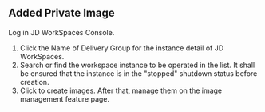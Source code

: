 ## Added Private Image
Log in JD WorkSpaces Console.<br>
1. Click the Name of Delivery Group for the instance detail of JD WorkSpaces.<br>
2. Search or find the workspace instance to be operated in the list. It shall be ensured that the instance is in the "stopped" shutdown status before creation.<br>
3. Click to create images. After that, manage them on the image management feature page.<br>
